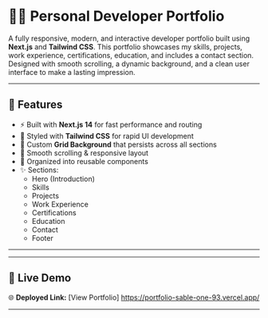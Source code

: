 # 🧑‍💻 Personal Developer Portfolio

A fully responsive, modern, and interactive developer portfolio built using **Next.js** and **Tailwind CSS**. This portfolio showcases my skills, projects, work experience, certifications, education, and includes a contact section. Designed with smooth scrolling, a dynamic background, and a clean user interface to make a lasting impression.

---

## 🚀 Features

- ⚡ Built with **Next.js 14** for fast performance and routing
- 🎨 Styled with **Tailwind CSS** for rapid UI development
- 🌌 Custom **Grid Background** that persists across all sections
- 🧭 Smooth scrolling & responsive layout
- 📁 Organized into reusable components
- ✨ Sections:
  - Hero (Introduction)
  - Skills
  - Projects
  - Work Experience
  - Certifications
  - Education
  - Contact
  - Footer

---
---

## 🔗 Live Demo

🌐 **Deployed Link:** [View Portfolio]
https://portfolio-sable-one-93.vercel.app/


---